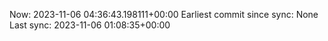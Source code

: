 Now: 2023-11-06 04:36:43.198111+00:00 Earliest commit since sync: None Last sync: 2023-11-06 01:08:35+00:00
